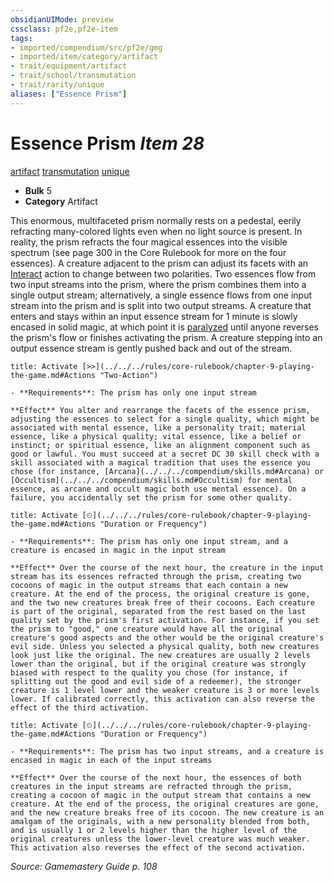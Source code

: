 ```yaml
---
obsidianUIMode: preview
cssclass: pf2e,pf2e-item
tags:
- imported/compendium/src/pf2e/gmg
- imported/item/category/artifact
- trait/equipment/artifact
- trait/school/transmutation
- trait/rarity/unique
aliases: ["Essence Prism"]
---
```

# Essence Prism *Item 28*  
[artifact](artifact-gmg.md)  [transmutation](transmutation.md)  [unique](unique.md)  

- **Bulk** 5
- **Category** Artifact

This enormous, multifaceted prism normally rests on a pedestal, eerily refracting many-colored lights even when no light source is present. In reality, the prism refracts the four magical essences into the visible spectrum (see page 300 in the Core Rulebook for more on the four essences). A creature adjacent to the prism can adjust its facets with an [Interact](interact.md) action to change between two polarities. Two essences flow from two input streams into the prism, where the prism combines them into a single output stream; alternatively, a single essence flows from one input stream into the prism and is split into two output streams. A creature that enters and stays within an input essence stream for 1 minute is slowly encased in solid magic, at which point it is [paralyzed](conditions.md#Paralyzed) until anyone reverses the prism's flow or finishes activating the prism. A creature stepping into an output essence stream is gently pushed back and out of the stream.

```ad-embed-ability
title: Activate [>>](../../../rules/core-rulebook/chapter-9-playing-the-game.md#Actions "Two-Action")

- **Requirements**: The prism has only one input stream

**Effect** You alter and rearrange the facets of the essence prism, adjusting the essences to select for a single quality, which might be associated with mental essence, like a personality trait; material essence, like a physical quality; vital essence, like a belief or instinct; or spiritual essence, like an alignment component such as good or lawful. You must succeed at a secret DC 30 skill check with a skill associated with a magical tradition that uses the essence you chose (for instance, [Arcana](../../../compendium/skills.md#Arcana) or [Occultism](../../../compendium/skills.md#Occultism) for mental essence, as arcane and occult magic both use mental essence). On a failure, you accidentally set the prism for some other quality.
```

```ad-embed-ability
title: Activate [⏲](../../../rules/core-rulebook/chapter-9-playing-the-game.md#Actions "Duration or Frequency")

- **Requirements**: The prism has only one input stream, and a creature is encased in magic in the input stream

**Effect** Over the course of the next hour, the creature in the input stream has its essences refracted through the prism, creating two cocoons of magic in the output streams that each contain a new creature. At the end of the process, the original creature is gone, and the two new creatures break free of their cocoons. Each creature is part of the original, separated from the rest based on the last quality set by the prism's first activation. For instance, if you set the prism to "good," one creature would have all the original creature's good aspects and the other would be the original creature's evil side. Unless you selected a physical quality, both new creatures look just like the original. The new creatures are usually 2 levels lower than the original, but if the original creature was strongly biased with respect to the quality you chose (for instance, if splitting out the good and evil side of a redeemer), the stronger creature is 1 level lower and the weaker creature is 3 or more levels lower. If calibrated correctly, this activation can also reverse the effect of the third activation.
```

```ad-embed-ability
title: Activate [⏲](../../../rules/core-rulebook/chapter-9-playing-the-game.md#Actions "Duration or Frequency")

- **Requirements**: The prism has two input streams, and a creature is encased in magic in each of the input streams

**Effect** Over the course of the next hour, the essences of both creatures in the input streams are refracted through the prism, creating a cocoon of magic in the output stream that contains a new creature. At the end of the process, the original creatures are gone, and the new creature breaks free of its cocoon. The new creature is an amalgam of the originals, with a new personality blended from both, and is usually 1 or 2 levels higher than the higher level of the original creatures unless the lower-level creature was much weaker. This activation also reverses the effect of the second activation.
```

*Source: Gamemastery Guide p. 108*
